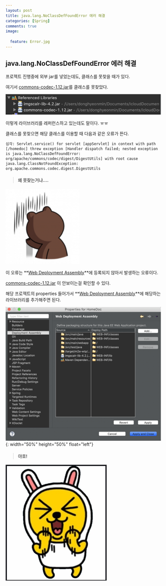 ```yaml
---
layout: post
title: java.lang.NoClassDefFoundError 에러 해결
categories: [Spring]
comments: true
image:

  feature: Error.jpg
---
```

##  java.lang.NoClassDefFoundError 에러 해결



프로젝트 진행중에 외부 jar를 넣었는데도, 클래스를 못찾을 때가 있다.

여기서 <u>commons-codec-1.12.jar</u>를 클래스를 못찾았다.

![image1](https://github.com/DaeAkin/DaeAkin.github.io/blob/master/img/blog/jarError/image2.png?raw=true)

이렇게 라이브러리를 레퍼런스하고 있는데도 말이다. ㅠㅠ

클래스를 못찾으면 해당 클래스를 이용할 때 다음과 같은 오류가 뜬다.

```
심각: Servlet.service() for servlet [appServlet] in context with path [/homedoc] threw exception [Handler dispatch failed; nested exception is java.lang.NoClassDefFoundError: org/apache/commons/codec/digest/DigestUtils] with root cause java.lang.ClassNotFoundException: org.apache.commons.codec.digest.DigestUtils
```

> #### 왜 못찾는거냐....

![exa](https://github.com/DaeAkin/DaeAkin.github.io/blob/master/img/blog/jarError/exa.jpg?raw=true)

이 오류는 **<u>Web Deployment Assembly</u>**에 등록되지 않아서 발생하는 오류이다.

<u>commons-codec-1.12.jar</u> 이 안보이는걸 확인할 수 있다.

해당 프로젝트의 properties 들어가서 **<u>Web Deployment Assembly</u>**에 해당하는 라이브러리를 추가해주면 된다.

![image2](https://github.com/DaeAkin/DaeAkin.github.io/blob/master/img/blog/jarError/image1.png?raw=true){: width="50%" height="50%" float="left"}



> #### 야호!

![yaho](https://github.com/DaeAkin/DaeAkin.github.io/blob/master/img/blog/jarError/yaho.jpeg?raw=true)
